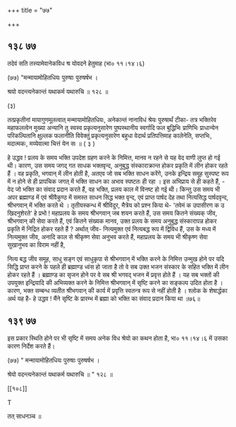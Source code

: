 +++
title = "७७"

+++


## १३८ ७७
तदेवं सति तस्यामेवानेकविध श्र योवदने हेतुमाह (भा० ११।१४।६) 

(७७) "मन्मायामोहितधियः पुरुषाः पुरुषर्षभ । 

श्रयो वदन्त्यनेकान्तं यथाकर्म यथारुचि ॥ १२८ ॥ 

(३) 

तत्प्रकृतीनां मायागुणमूलत्वात् मन्मायामोहितधियः, अनेकान्तं नानाविधं श्रेयः पुरुषार्थं टीका- तत्र भक्तिरेव महाफलत्वेन मुख्या अन्यानि तु स्वस्व प्रकृत्यनुसारेण पुष्पस्थानीय स्वर्गादि फल बुद्धिभिः प्राणिभिः प्राधान्येन परिकल्पितानि क्षुल्लक फलानीति विवेक्तुं प्रकृत्यनुसारेण बहुधा वेदार्थ प्रतिपत्तिमाह कालेनेति, सप्तभिः, मदात्मकः, मय्येवात्मा चित्तं येन सः ॥ ( ३ ) 

हे उद्धव ! प्रलय के समय भक्ति उपदेश ग्रहण करने के निमित्त, मानव न रहने से यह वेद वाणी लुप्त हो गई थी। कारण, उस समय जगद् गत साधक भक्तवृन्द, अनुबुद्ध संस्काराक्रान्त होकर प्रकृति में लीन होकर रहते हैं । वह प्रकृति, भगवान् में लीन होती है, अतएव जो सब भक्ति साधन करेंगे, उनके इन्द्रिय समूह सुस्पष्ट रूप में न होने से ही प्रापचिक जगत् में भक्ति साधन का अभाव स्पष्टतः ही रहा । इस अभिप्राय से ही कहते हैं, - वेद जो भक्ति का संवाद प्रदान करते हैं, वह भक्ति, प्रलय काल में विनष्ट हो गई थी। किन्तु उस समय भी अपर ब्रह्माण्ड में एवं श्रीवैकुण्ठ में समस्त साधन सिद्ध भक्त वृन्द, एवं प्राप्त पार्षद देह तथा नित्यसिद्ध पार्षदवृन्द, श्रीभगवान् में भक्ति करते थे । तृतीयस्कन्ध में श्रीविदुर, मैत्रेय को प्रश्न किया थे- 'तवेमं क उपासीरण क उ खिदनुशेरते' हे प्रभो ! महाप्रलय के समय श्रीभगवान् जब शयन करते हैं, उस समय कितने संख्यक् जीव, श्रीभगवान् की सेवा करते हैं, एवं कितने संख्यक मानव, उक्त प्रलय के समय अनुबुद्ध संस्कारापन्न होकर प्रकृति में निद्रित होकर रहते हैं ? अर्थात् जीव- नित्यमुक्त एवं नित्यबद्ध रूप में द्विविध हैं, उस के मध्य में नित्यमुक्त जीव, अनादि काल से श्रीकृष्ण सेवा अनुभव करते हैं, महाप्रलय के समय भी श्रीकृष्ण सेवा सुखानुभव का विराम नहीं है, 

नित्य बद्ध जीव समूह, साधु सङ्ग एवं साधुकृपा से श्रीभगवान् में भक्ति करने के निमित्त उन्मुख होने पर यदि सिद्धि प्राप्त करने के पहले ही ब्रह्माण्ड ध्वंस हो जाता है तो वे सब उक्त भजन संस्कार के सहित भक्ति में लीन होकर रहते हैं । ब्रह्माण्ड का सृजन होने पर वे सब श्री भगवद् भजन में प्रवृत्त होते हैं । यह सब भक्तों की उपयुक्त इन्द्रियादि की अभिव्यक्त करने के निमित्त श्रीभगवान् में सृष्टि करने का सङ्कल्प उदित होता है । कारण, भक्त सम्बन्ध व्यतीत श्रीभगवान् की कार्य में प्रवृत्ति स्वतन्त्र रूप से नहीं होती है । श्लोक के शेषार्द्धका अर्थ यह है- हे उद्धव ! मैंने सृष्टि के प्रारम्भ में ब्रह्मा को भक्ति का संवाद प्रदान किया था ॥७६॥ 


## १३९ ७७
इस प्रकार स्थिति होने पर भी सृष्टि में समय अनेक विध श्रेयो का कथन होता है, भा० ११।१४।६ में उसका कारण निर्देश करते हैं। 

(७७) " मन्मायामोहितधियः पुरुषाः पुरुषर्षभ । 

श्रेयो वदन्त्यनेकान्तं यथाकर्म यथारुचि ॥ " १२८ ॥ 

[[१०८]] 



T 

तत् साधनञ्च ॥ 
